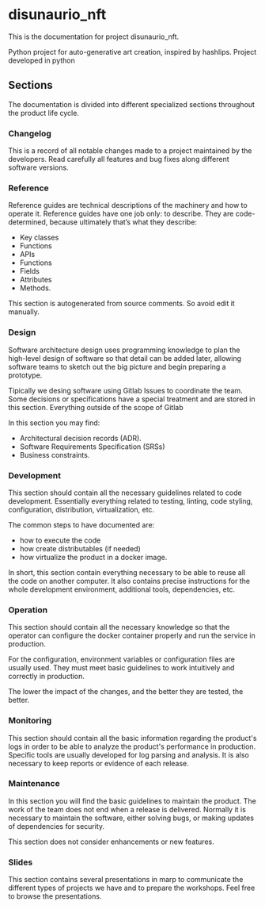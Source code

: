 # disunaurio_nft

This is the documentation for project disunaurio_nft.

Python project for auto-generative art creation, inspired by hashlips. Project developed in python

## Sections

The documentation is divided into different specialized sections throughout the product life cycle.

### Changelog

This is a record of all notable changes made to a project maintained by the developers.
Read carefully all features and bug fixes along different software versions.

### Reference

Reference guides are technical descriptions of the machinery and how to operate it.
Reference guides have one job only: to describe.
They are code-determined,
because ultimately that’s what they describe:

- Key classes
- Functions
- APIs
- Functions
- Fields
- Attributes
- Methods.

This section is autogenerated from source comments. So avoid edit it manually.

### Design

Software architecture design uses programming knowledge
to plan the high-level design of software so that detail can be added later,
allowing software teams to sketch out the big picture and begin preparing a prototype.

Tipically we desing software using Gitlab Issues to coordinate the team.
Some decisions or specifications have a special treatment and are stored in this section.
Everything outside of the scope of Gitlab

In this section you may find:

- Architectural decision records (ADR).
- Software Requirements Specification (SRSs)
- Business constraints.

### Development

This section should contain all the necessary guidelines related to code development.
Essentially everything related to testing, linting, code styling,
configuration, distribution, virtualization, etc.

The common steps to have documented are:

- how to execute the code
- how create distributables (if needed)
- how virtualize the product in a docker image.

In short, this section contain everything necessary to be able to reuse all the code on another computer.
It also contains precise instructions for the whole development environment, additional tools, dependencies, etc.

### Operation

This section should contain all the necessary knowledge
so that the operator can configure the docker container properly
and run the service in production.

For the configuration, environment variables or configuration files are usually used.
They must meet basic guidelines to work intuitively and correctly in production.

The lower the impact of the changes, and the better they are tested, the better.

### Monitoring

This section should contain all the basic information regarding the product's logs
in order to be able to analyze the product's performance in production.
Specific tools are usually developed for log parsing and analysis.
It is also necessary to keep reports or evidence of each release.

### Maintenance

In this section you will find the basic guidelines to maintain the product.
The work of the team does not end when a release is delivered.
Normally it is necessary to maintain the software, either solving bugs,
or making updates of dependencies for security.

This section does not consider enhancements or new features.

### Slides

This section contains several presentations in marp to communicate the different types of projects we have and to prepare the workshops.
Feel free to browse the presentations.
